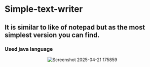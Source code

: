 # Simple-text-writer
<h2>It is similar to like of notepad but as the most simplest version you can find.</h2>

<h3>Used java language</h3>

<p align="center">
  <img src="https://github.com/user-attachments/assets/f6978d62-ffb6-4fdb-a673-9cdccb374a92" alt="Screenshot 2025-04-21 175859">
</p>
